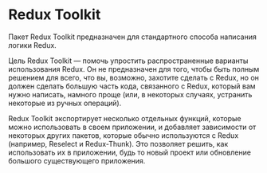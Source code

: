 # Redux Toolkit

Пакет Redux Toolkit предназначен для стандартного способа написания логики Redux.

Цель Redux Toolkit — помочь упростить распространенные варианты использования Redux. Он не предназначен для того, чтобы быть полным решением для всего, что вы, возможно, захотите сделать с Redux, но он должен сделать большую часть кода, связанного с Redux, который вам нужно написать, намного проще (или, в некоторых случаях, устранить некоторые из ручных операций).

Redux Toolkit экспортирует несколько отдельных функций, которые можно использовать в своем приложении, и добавляет зависимости от некоторых других пакетов, которые обычно используются с Redux (например, Reselect и Redux-Thunk). Это позволяет решить, как использовать их в приложении, будь то новый проект или обновление большого существующего приложения.
